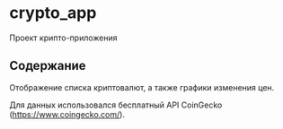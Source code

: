 # crypto_app

Проект крипто-приложения

## Содержание

Отображение списка криптовалют, а также графики изменения цен.

Для данных использовался бесплатный API CoinGecko (https://www.coingecko.com/).